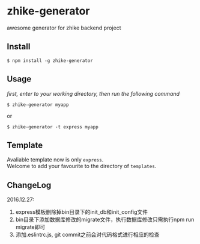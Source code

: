 # zhike-generator

awesome generator for zhike backend project

## Install

    $ npm install -g zhike-generator

## Usage

*first, enter to your working directory, then run the following command*

    $ zhike-generator myapp 

or    

    $ zhike-generator -t express myapp

## Template

Avaliable template now is only `express`.       
Welcome to add your favourite to the directory of `templates`.

## ChangeLog

2016.12.27: 

1. express模板删除掉bin目录下的init_db和init_config文件
2. bin目录下添加数据库修改的migrate文件，执行数据库修改只需执行npm run migrate即可
2. 添加.eslintrc.js, git commit之前会对代码格式进行相应的检查